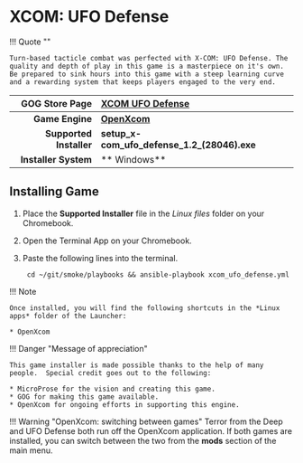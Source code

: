 # XCOM: UFO Defense

!!! Quote ""

    Turn-based tacticle combat was perfected with X-COM: UFO Defense. The quality and depth of play in this game is a masterpiece on it's own. Be prepared to sink hours into this game with a steep learning curve and a rewarding system that keeps players engaged to the very end.

| GOG Store Page | [XCOM UFO Defense](https://www.gog.com/en/game/xcom_ufo_defense) |
|--:|:--|
| **Game Engine** | **[OpenXcom](https://openxcom.org/)** |
| **Supported Installer** | **setup_x-com_ufo_defense_1.2_(28046).exe** |
| **Installer System** |** Windows** |

## Installing Game
1. Place the **Supported Installer** file in the *Linux files* folder on your Chromebook.
1. Open the Terminal App on your Chromebook.
1. Paste the following lines into the terminal.

        cd ~/git/smoke/playbooks && ansible-playbook xcom_ufo_defense.yml

!!! Note

    Once installed, you will find the following shortcuts in the *Linux apps* folder of the Launcher:
    
    * OpenXcom

!!! Danger "Message of appreciation"

    This game installer is made possible thanks to the help of many people.  Special credit goes out to the following:
    
    * MicroProse for the vision and creating this game.
    * GOG for making this game available.
    * OpenXcom for ongoing efforts in supporting this engine.

!!! Warning "OpenXcom: switching between games"
    Terror from the Deep and UFO Defense both run off the OpenXcom application.  If both games are installed, you can switch between the two from the **mods** section of the main menu.